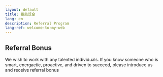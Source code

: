 ```yaml
---
layout: default
title: 推薦獎金
lang: en
description: Referral Program
lang-ref: welcome-to-my-web
---
```




## Referral Bonus

We wish to work with any talented individuals. If you know someone who is smart, energaetic, proactive, and driven to succeed, please introduce us and receive referral bonus